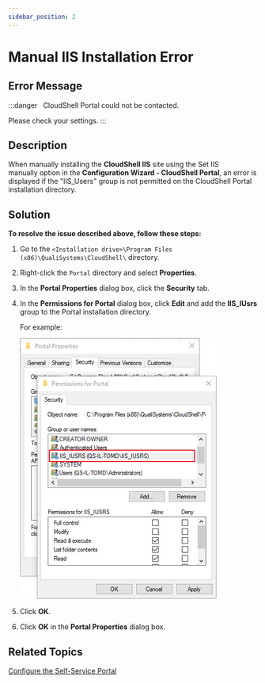 ```yaml
---
sidebar_position: 2
---
```


# Manual IIS Installation Error

## Error Message

:::danger &nbsp;
CloudShell Portal could not be contacted.

Please check your settings.
:::

## Description

When manually installing the **CloudShell IIS** site using the Set IIS manually option in the **Configuration Wizard - CloudShell Portal**, an error is displayed if the "IIS\_Users" group is not permitted on the CloudShell Portal installation directory.

## Solution

**To resolve the issue described above, follow these steps:**

1. Go to the `<Installation drive>\Program Files (x86)\QualiSystems\CloudShell\` directory.
2. Right-click the `Portal` directory and select **Properties**.
3. In the **Portal Properties** dialog box, click the **Security** tab.
    
4. In the **Permissions for Portal** dialog box, click **Edit** and add the **IIS\_IUsrs** group to the Portal installation directory.
    
    For example:
    
    ![](/Images/Troubleshoot/WebConfigPermissions.png)
    
5. Click **OK**.
6. Click **OK** in the **Portal Properties** dialog box.

## Related Topics

[Configure the Self-Service Portal](https://help.quali.com/Online%20Help/0.0/Portal/Content/IG/Configure%20CloudShell%20Products/cfg-cs-portal.htm)

